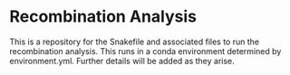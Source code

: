 # Recombination Analysis

This is a repository for the Snakefile and associated files to run the recombination analysis. This runs in a conda environment determined by environment.yml. Further details will be added as they arise. 
